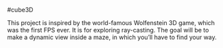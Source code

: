 #cube3D

This project is inspired by the world-famous Wolfenstein 3D game, which
was the first FPS ever. It is for exploring ray-casting. The goal will be to
make a dynamic view inside a maze, in which you’ll have to find your way.
